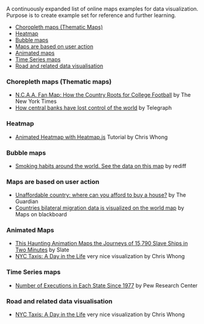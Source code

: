 A continuously expanded list of online maps examples for data visualization. Purpose is to create example set for reference and further learning.
* [Choropleth maps (Thematic Maps)](#choropleth-map)
* [Heatmap](#heatmap) 
* [Bubble maps](#bubble-maps)
* [Maps are based on user action](#map-is-based-on-user-action)
* [Animated maps](#animated-maps)
* [Time Series maps](#time-series-maps)
* [Road and related data visualisation](#road-and-related-data-visualisation)

### Chorepleth maps (Thematic maps)
* [N.C.A.A. Fan Map: How the Country Roots for College Football](http://www.nytimes.com/interactive/2014/10/03/upshot/ncaa-football-map.html) by The New York Times
* [How central banks have lost control of the world](http://www.telegraph.co.uk/finance/economics/11378193/How-central-banks-have-lost-control-of-the-world.html) by Telegraph

### Heatmap
* [Animated Heatmap with Heatmap.js](http://dev.socrata.com/consumers/examples/animated-heatmap.html) Tutorial by Chris Whong

### Bubble maps
* [Smoking habits around the world. See the data on this map](http://www.rediff.com/news/report/rediff-labs-smoking-habits-around-the-world-see-the-data-on-this-map/20150706.htm) by rediff

### Maps are based on user action
* [Unaffordable country: where can you afford to buy a house?](http://www.theguardian.com/society/ng-interactive/2015/sep/02/unaffordable-country-where-can-you-afford-to-buy-a-house) by The Guardian
* [Countries bilateral migration data is visualized on the world map](http://maps-on-blackboard.com/articles/interactive-map/) by Maps on blackboard

### Animated Maps
* [This Haunting Animation Maps the Journeys of 15,790 Slave Ships in Two Minutes](http://www.slate.com/articles/life/the_history_of_american_slavery/2015/06/animated_interactive_of_the_history_of_the_atlantic_slave_trade.html) by Slate
* [NYC Taxis: A Day in the Life](http://nyctaxi.herokuapp.com/) very nice visualization by Chris Whong

### Time Series maps
* [Number of Executions in Each State Since 1977](http://www.pewforum.org/2015/04/16/executions-state-by-state/) by 
Pew Research Center

### Road and related data visualisation 
* [NYC Taxis: A Day in the Life](http://nyctaxi.herokuapp.com/) very nice visualization by Chris Whong


[1]: http://blog.visual.ly/you-are-here-using-maps-in-data-visualization/
[2]: http://www.mapsdata.co.uk/how-to-use-mapsdata/#visualize
[3]: http://www.census.gov/dataviz/
